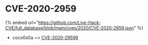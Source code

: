 # CVE-2020-2959
{% embed url="https://github.com/Live-Hack-CVE/full_database/blob/main/cves/2020/CVE-2020-2959.json" %}

* coco0x0a ~> [CVE-2020-29599](https://www.alice-snow.ru/2020/database/cve-2020-2959/cve-2020-29599-coco0x0a)